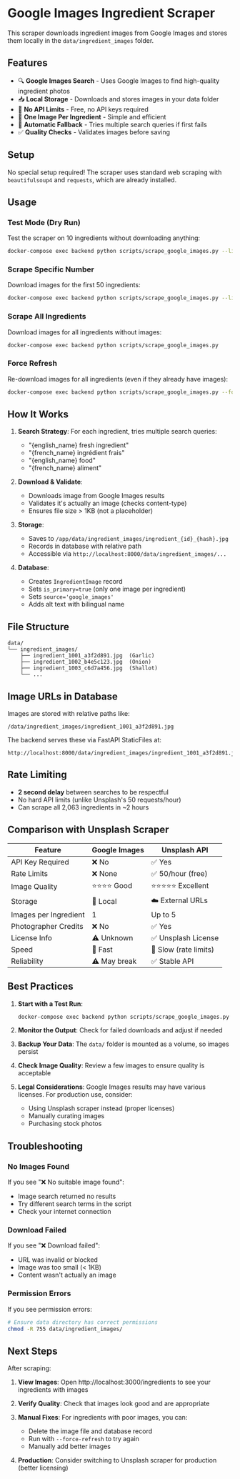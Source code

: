 # Google Images Ingredient Scraper

This scraper downloads ingredient images from Google Images and stores them locally in the `data/ingredient_images` folder.

## Features

- 🔍 **Google Images Search** - Uses Google Images to find high-quality ingredient photos
- 📥 **Local Storage** - Downloads and stores images in your data folder
- 🚫 **No API Limits** - Free, no API keys required
- 🎯 **One Image Per Ingredient** - Simple and efficient
- 🔄 **Automatic Fallback** - Tries multiple search queries if first fails
- ✅ **Quality Checks** - Validates images before saving

## Setup

No special setup required! The scraper uses standard web scraping with `beautifulsoup4` and `requests`, which are already installed.

## Usage

### Test Mode (Dry Run)

Test the scraper on 10 ingredients without downloading anything:

```bash
docker-compose exec backend python scripts/scrape_google_images.py --limit 10 --dry-run
```

### Scrape Specific Number

Download images for the first 50 ingredients:

```bash
docker-compose exec backend python scripts/scrape_google_images.py --limit 50
```

### Scrape All Ingredients

Download images for all ingredients without images:

```bash
docker-compose exec backend python scripts/scrape_google_images.py
```

### Force Refresh

Re-download images for all ingredients (even if they already have images):

```bash
docker-compose exec backend python scripts/scrape_google_images.py --force-refresh
```

## How It Works

1. **Search Strategy**: For each ingredient, tries multiple search queries:
   - "{english_name} fresh ingredient"
   - "{french_name} ingrédient frais"
   - "{english_name} food"
   - "{french_name} aliment"

2. **Download & Validate**: 
   - Downloads image from Google Images results
   - Validates it's actually an image (checks content-type)
   - Ensures file size > 1KB (not a placeholder)

3. **Storage**:
   - Saves to `/app/data/ingredient_images/ingredient_{id}_{hash}.jpg`
   - Records in database with relative path
   - Accessible via `http://localhost:8000/data/ingredient_images/...`

4. **Database**:
   - Creates `IngredientImage` record
   - Sets `is_primary=true` (only one image per ingredient)
   - Sets `source='google_images'`
   - Adds alt text with bilingual name

## File Structure

```
data/
└── ingredient_images/
    ├── ingredient_1001_a3f2d891.jpg  (Garlic)
    ├── ingredient_1002_b4e5c123.jpg  (Onion)
    ├── ingredient_1003_c6d7a456.jpg  (Shallot)
    └── ...
```

## Image URLs in Database

Images are stored with relative paths like:
```
/data/ingredient_images/ingredient_1001_a3f2d891.jpg
```

The backend serves these via FastAPI StaticFiles at:
```
http://localhost:8000/data/ingredient_images/ingredient_1001_a3f2d891.jpg
```

## Rate Limiting

- **2 second delay** between searches to be respectful
- No hard API limits (unlike Unsplash's 50 requests/hour)
- Can scrape all 2,063 ingredients in ~2 hours

## Comparison with Unsplash Scraper

| Feature | Google Images | Unsplash API |
|---------|---------------|--------------|
| API Key Required | ❌ No | ✅ Yes |
| Rate Limits | ❌ None | ✅ 50/hour (free) |
| Image Quality | ⭐⭐⭐⭐ Good | ⭐⭐⭐⭐⭐ Excellent |
| Storage | 💾 Local | ☁️ External URLs |
| Images per Ingredient | 1 | Up to 5 |
| Photographer Credits | ❌ No | ✅ Yes |
| License Info | ⚠️ Unknown | ✅ Unsplash License |
| Speed | 🚀 Fast | 🐌 Slow (rate limits) |
| Reliability | ⚠️ May break | ✅ Stable API |

## Best Practices

1. **Start with a Test Run**:
   ```bash
   docker-compose exec backend python scripts/scrape_google_images.py --limit 10 --dry-run
   ```

2. **Monitor the Output**: Check for failed downloads and adjust if needed

3. **Backup Your Data**: The `data/` folder is mounted as a volume, so images persist

4. **Check Image Quality**: Review a few images to ensure quality is acceptable

5. **Legal Considerations**: Google Images results may have various licenses. For production use, consider:
   - Using Unsplash scraper instead (proper licenses)
   - Manually curating images
   - Purchasing stock photos

## Troubleshooting

### No Images Found

If you see "❌ No suitable image found":
- Image search returned no results
- Try different search terms in the script
- Check your internet connection

### Download Failed

If you see "❌ Download failed":
- URL was invalid or blocked
- Image was too small (< 1KB)
- Content wasn't actually an image

### Permission Errors

If you see permission errors:
```bash
# Ensure data directory has correct permissions
chmod -R 755 data/ingredient_images/
```

## Next Steps

After scraping:

1. **View Images**: Open http://localhost:3000/ingredients to see your ingredients with images

2. **Verify Quality**: Check that images look good and are appropriate

3. **Manual Fixes**: For ingredients with poor images, you can:
   - Delete the image file and database record
   - Run with `--force-refresh` to try again
   - Manually add better images

4. **Production**: Consider switching to Unsplash scraper for production (better licensing)
